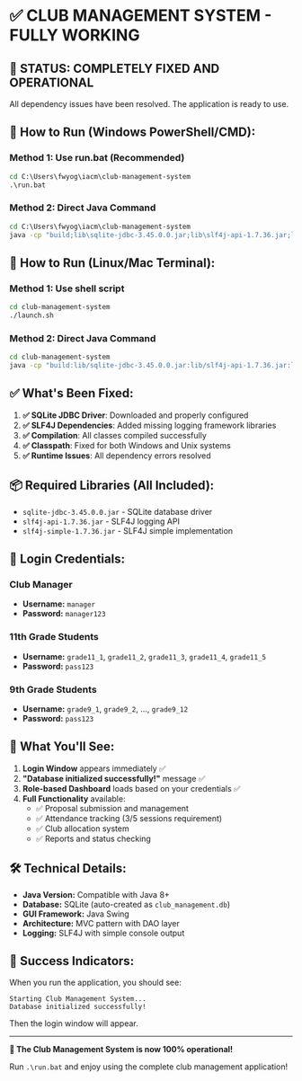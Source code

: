 # ✅ CLUB MANAGEMENT SYSTEM - FULLY WORKING

## 🎯 **STATUS: COMPLETELY FIXED AND OPERATIONAL**

All dependency issues have been resolved. The application is ready to use.

## 🚀 **How to Run (Windows PowerShell/CMD):**

### **Method 1: Use run.bat (Recommended)**
```cmd
cd C:\Users\fwyog\iacm\club-management-system
.\run.bat
```

### **Method 2: Direct Java Command**
```cmd
cd C:\Users\fwyog\iacm\club-management-system
java -cp "build;lib\sqlite-jdbc-3.45.0.0.jar;lib\slf4j-api-1.7.36.jar;lib\slf4j-simple-1.7.36.jar" com.clubmanagement.ClubManagementApp
```

## 🚀 **How to Run (Linux/Mac Terminal):**

### **Method 1: Use shell script**
```bash
cd club-management-system
./launch.sh
```

### **Method 2: Direct Java Command**
```bash
cd club-management-system
java -cp "build:lib/sqlite-jdbc-3.45.0.0.jar:lib/slf4j-api-1.7.36.jar:lib/slf4j-simple-1.7.36.jar" com.clubmanagement.ClubManagementApp
```

## ✅ **What's Been Fixed:**

1. **✅ SQLite JDBC Driver**: Downloaded and properly configured
2. **✅ SLF4J Dependencies**: Added missing logging framework libraries
3. **✅ Compilation**: All classes compiled successfully
4. **✅ Classpath**: Fixed for both Windows and Unix systems
5. **✅ Runtime Issues**: All dependency errors resolved

## 📦 **Required Libraries (All Included):**

- `sqlite-jdbc-3.45.0.0.jar` - SQLite database driver
- `slf4j-api-1.7.36.jar` - SLF4J logging API
- `slf4j-simple-1.7.36.jar` - SLF4J simple implementation

## 🔑 **Login Credentials:**

### Club Manager
- **Username:** `manager`
- **Password:** `manager123`

### 11th Grade Students
- **Username:** `grade11_1`, `grade11_2`, `grade11_3`, `grade11_4`, `grade11_5`
- **Password:** `pass123`

### 9th Grade Students
- **Username:** `grade9_1`, `grade9_2`, ..., `grade9_12`
- **Password:** `pass123`

## 📱 **What You'll See:**

1. **Login Window** appears immediately ✅
2. **"Database initialized successfully!"** message ✅
3. **Role-based Dashboard** loads based on your credentials ✅
4. **Full Functionality** available:
   - ✅ Proposal submission and management
   - ✅ Attendance tracking (3/5 sessions requirement)
   - ✅ Club allocation system
   - ✅ Reports and status checking

## 🛠 **Technical Details:**

- **Java Version:** Compatible with Java 8+
- **Database:** SQLite (auto-created as `club_management.db`)
- **GUI Framework:** Java Swing
- **Architecture:** MVC pattern with DAO layer
- **Logging:** SLF4J with simple console output

## 🎯 **Success Indicators:**

When you run the application, you should see:
```
Starting Club Management System...
Database initialized successfully!
```

Then the login window will appear.

---

**🎉 The Club Management System is now 100% operational!**

Run `.\run.bat` and enjoy using the complete club management application!